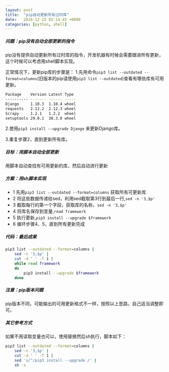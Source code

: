 ```yaml
---
layout: post
title:  "pip自动更新所有过时库"
date:   2016-12-25 02:14:45 +0800
categories: [python, shell]
---
```


##### 问题：pip没有自动全部更新的指令

pip没有提供自动更新所有过时库的指令，开发机器有时候会需要跟进所有更新，这个时候可以考虑用shell脚本实现。



正常情况下，更新pip库的步骤是：
1.先用命令`pip3 list --outdated --format=columns`(旧版本的pip请使用`pip3 list --outdated`)查看有哪些库有可用更新。
```bash
Package    Version Latest Type
---------- ------- ------ -----
Django     1.10.3  1.10.4 wheel
requests   2.12.2  2.12.3 wheel
Scrapy     1.2.1   1.2.2  wheel
setuptools 29.0.1  30.3.0 wheel
```

2.使用`pip3 install --upgrade Django` 来更新Django库。

3.重复步骤2，直到更新所有库。

#####  目标：用脚本自动全部更新

用脚本自动查找有可用更新的库，然后自动进行更新

#####  方案：用sh脚本实现

            
* 1 先用`pip3 list --outdated --format=columns` 获取所有可更新库
* 2 将这些数据传递给sed，利用sed截取第3行到最后一行,`sed -n '3,$p'` 
* 3 截取每行的第一个字段，获取库的名称，`sed -n '3,$p'`
* 4 将库名保存到变量,`read framework`
* 5 执行更新,`pip3 install --upgrade $framework`
* 6 循环步骤4、5，直到所有更新完成

#####  代码：最后成果

```bash
pip3 list --outdated --format=columns |
    sed -n '3,$p' |
    cut -d ' ' -f 1 |
    while read framework 
    do
        pip3 install --upgrade $framework
    done
```

#####  注意：pip版本问题

pip版本不同，可能输出的可用更新格式不一样，按照以上思路，自己适当调整即可。

#####  其它参考方式

如果不用读取变量也可以，使用替换然后sh执行，脚本如下：

```bash
pip3 list --outdated --format=columns |
    sed -n '3,$p' |
    cut -d ' ' -f 1 |
    sed 's/^/pip3 install --upgrade /' |
    sh -x
```